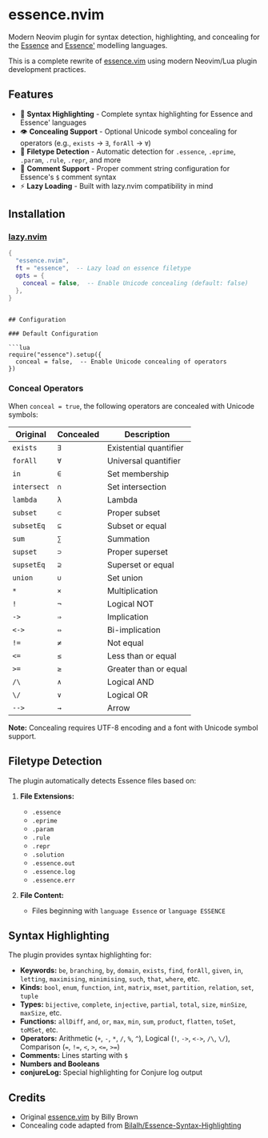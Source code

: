 # essence.nvim

Modern Neovim plugin for syntax detection, highlighting, and concealing for the [Essence](https://conjure.readthedocs.io/en/latest/essence.html) and [Essence'](http://savilerow.cs.st-andrews.ac.uk/index.html) modelling languages.

This is a complete rewrite of [essence.vim](https://github.com/Druid-of-Luhn/essence.vim) using modern Neovim/Lua plugin development practices.

## Features

- 🎨 **Syntax Highlighting** - Complete syntax highlighting for Essence and Essence' languages
- 👁️ **Concealing Support** - Optional Unicode symbol concealing for operators (e.g., `exists` → `∃`, `forAll` → `∀`)
- 📝 **Filetype Detection** - Automatic detection for `.essence`, `.eprime`, `.param`, `.rule`, `.repr`, and more
- 💬 **Comment Support** - Proper comment string configuration for Essence's `$` comment syntax
- ⚡ **Lazy Loading** - Built with lazy.nvim compatibility in mind

## Installation

### [lazy.nvim](https://github.com/folke/lazy.nvim)

```lua
{
  "essence.nvim",
  ft = "essence",  -- Lazy load on essence filetype
  opts = {
    conceal = false,  -- Enable Unicode concealing (default: false)
  },
}
```

````

## Configuration

### Default Configuration

```lua
require("essence").setup({
  conceal = false,  -- Enable Unicode concealing of operators
})
````

### Conceal Operators

When `conceal = true`, the following operators are concealed with Unicode symbols:

| Original    | Concealed | Description            |
| ----------- | --------- | ---------------------- |
| `exists`    | `∃`       | Existential quantifier |
| `forAll`    | `∀`       | Universal quantifier   |
| `in`        | `∈`       | Set membership         |
| `intersect` | `∩`       | Set intersection       |
| `lambda`    | `λ`       | Lambda                 |
| `subset`    | `⊂`       | Proper subset          |
| `subsetEq`  | `⊆`       | Subset or equal        |
| `sum`       | `∑`       | Summation              |
| `supset`    | `⊃`       | Proper superset        |
| `supsetEq`  | `⊇`       | Superset or equal      |
| `union`     | `∪`       | Set union              |
| `*`         | `×`       | Multiplication         |
| `!`         | `¬`       | Logical NOT            |
| `->`        | `⇒`       | Implication            |
| `<->`       | `⇔`       | Bi-implication         |
| `!=`        | `≠`       | Not equal              |
| `<=`        | `≤`       | Less than or equal     |
| `>=`        | `≥`       | Greater than or equal  |
| `/\`        | `∧`       | Logical AND            |
| `\/`        | `∨`       | Logical OR             |
| `-->`       | `→`       | Arrow                  |

**Note:** Concealing requires UTF-8 encoding and a font with Unicode symbol support.

## Filetype Detection

The plugin automatically detects Essence files based on:

1. **File Extensions:**
   - `.essence`
   - `.eprime`
   - `.param`
   - `.rule`
   - `.repr`
   - `.solution`
   - `.essence.out`
   - `.essence.log`
   - `.essence.err`

2. **File Content:**
   - Files beginning with `language Essence` or `language ESSENCE`

## Syntax Highlighting

The plugin provides syntax highlighting for:

- **Keywords:** `be`, `branching`, `by`, `domain`, `exists`, `find`, `forAll`, `given`, `in`, `letting`, `maximising`, `minimising`, `such`, `that`, `where`, etc.
- **Kinds:** `bool`, `enum`, `function`, `int`, `matrix`, `mset`, `partition`, `relation`, `set`, `tuple`
- **Types:** `bijective`, `complete`, `injective`, `partial`, `total`, `size`, `minSize`, `maxSize`, etc.
- **Functions:** `allDiff`, `and`, `or`, `max`, `min`, `sum`, `product`, `flatten`, `toSet`, `toMSet`, etc.
- **Operators:** Arithmetic (`+`, `-`, `*`, `/`, `%`, `^`), Logical (`!`, `->`, `<->`, `/\`, `\/`), Comparison (`=`, `!=`, `<`, `>`, `<=`, `>=`)
- **Comments:** Lines starting with `$`
- **Numbers and Booleans**
- **conjureLog:** Special highlighting for Conjure log output

## Credits

- Original [essence.vim](https://github.com/Druid-of-Luhn/essence.vim) by Billy Brown
- Concealing code adapted from [Bilalh/Essence-Syntax-Highlighting](https://github.com/Bilalh/Essence-Syntax-Highlighting)
